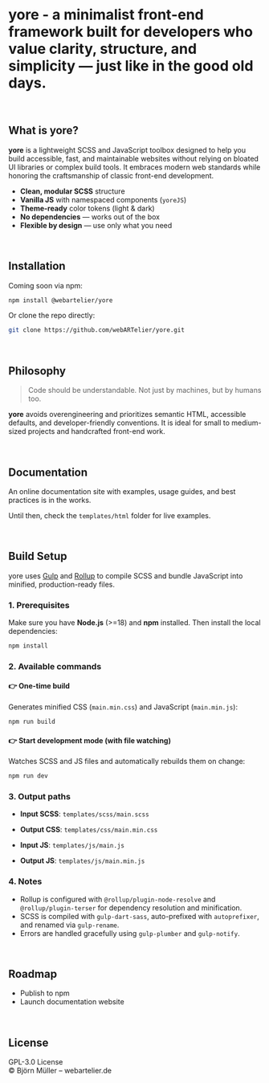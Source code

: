 # yore - a minimalist front-end framework built for developers who value clarity, structure, and simplicity — just like in the good old days.

<br>

## What is yore?

**yore** is a lightweight SCSS and JavaScript toolbox designed to help you build accessible, fast, and maintainable websites without relying on bloated UI libraries or complex build tools. It embraces modern web standards while honoring the craftsmanship of classic front-end development.

- **Clean, modular SCSS** structure
- **Vanilla JS** with namespaced components (`yoreJS`)
- **Theme-ready** color tokens (light & dark)
- **No dependencies** — works out of the box
- **Flexible by design** — use only what you need

<br>

## Installation

Coming soon via npm:

```bash
npm install @webartelier/yore
```

Or clone the repo directly:

```bash
git clone https://github.com/webARTelier/yore.git
```

<br>

## Philosophy

> Code should be understandable. Not just by machines, but by humans too.

**yore** avoids overengineering and prioritizes semantic HTML, accessible defaults, and developer-friendly conventions. It is ideal for small to medium-sized projects and handcrafted front-end work.

<br>

## Documentation

An online documentation site with examples, usage guides, and best practices is in the works.

Until then, check the `templates/html` folder for live examples.

<br>

## Build Setup

yore uses [Gulp](https://gulpjs.com/) and [Rollup](https://rollupjs.org/) to compile SCSS and bundle JavaScript into minified, production-ready files.

### 1. Prerequisites

Make sure you have **Node.js** (>=18) and **npm** installed. Then install the local dependencies:

```bash
npm install
```

### 2. Available commands

#### 👉 One-time build

Generates minified CSS (`main.min.css`) and JavaScript (`main.min.js`):

```bash
npm run build
```
#### 👉 Start development mode (with file watching)

Watches SCSS and JS files and automatically rebuilds them on change:

```bash
npm run dev
```

### 3. Output paths

- **Input SCSS**: `templates/scss/main.scss`

- **Output CSS**: `templates/css/main.min.css`

- **Input JS**: `templates/js/main.js`

- **Output JS**: `templates/js/main.min.js`

### 4. Notes

- Rollup is configured with `@rollup/plugin-node-resolve` and `@rollup/plugin-terser` for dependency resolution and minification.
- SCSS is compiled with `gulp-dart-sass`, auto-prefixed with `autoprefixer`, and renamed via `gulp-rename`.
- Errors are handled gracefully using `gulp-plumber` and `gulp-notify`.

<br>

## Roadmap

- Publish to npm
- Launch documentation website

<br>

## License

GPL-3.0 License\
© Björn Müller – webartelier.de

